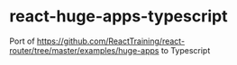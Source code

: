 # react-huge-apps-typescript
Port of https://github.com/ReactTraining/react-router/tree/master/examples/huge-apps to Typescript
